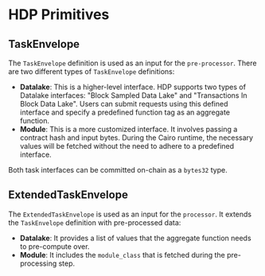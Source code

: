 # HDP Primitives

## TaskEnvelope

The `TaskEnvelope` definition is used as an input for the `pre-processor`. There are two different types of `TaskEnvelope` definitions:

- **Datalake**: This is a higher-level interface. HDP supports two types of Datalake interfaces: "Block Sampled Data Lake" and "Transactions In Block Data Lake". Users can submit requests using this defined interface and specify a predefined function tag as an aggregate function.
- **Module**: This is a more customized interface. It involves passing a contract hash and input bytes. During the Cairo runtime, the necessary values will be fetched without the need to adhere to a predefined interface.

Both task interfaces can be committed on-chain as a `bytes32` type.

## ExtendedTaskEnvelope

The `ExtendedTaskEnvelope` is used as an input for the `processor`. It extends the `TaskEnvelope` definition with pre-processed data:

- **Datalake**: It provides a list of values that the aggregate function needs to pre-compute over.
- **Module**: It includes the `module_class` that is fetched during the pre-processing step.
